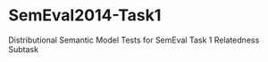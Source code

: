 SemEval2014-Task1
=================

Distributional Semantic Model Tests for SemEval Task 1 Relatedness Subtask 
